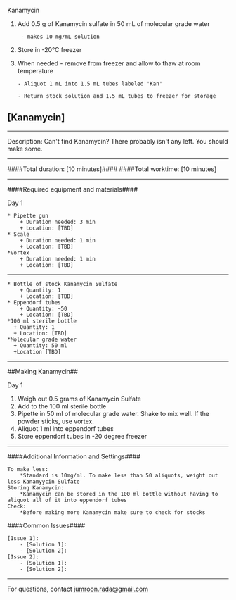 Kanamycin

 

1.  Add 0.5 g of Kanamycin sulfate in 50 mL of molecular grade water

         - makes 10 mg/mL solution

 

2.  Store in -20°C freezer

  

3.  When needed - remove from freezer and allow to thaw at room temperature

        - Aliquot 1 mL into 1.5 mL tubes labeled 'Kan'

        - Return stock solution and 1.5 mL tubes to freezer for storage



[Kanamycin]
--------------
- - - - - - - - - - - - - - - - - - - - - - - - - - - - - - - - - - - - - - - - - - - -
Description: Can't find Kanamycin? There probably isn't any left. You should make some.

- - - - - - - - - - - - - - - - - - - - - - - - - - - - - - - - - - - - - - - - - - - -
####Total duration: [10 minutes]####
####Total worktime: [10 minutes]

    
- - - - - - - - - - - - - - - - - - - - - - - - - - - - - - - - - - - - - - - - - - - -

####Required equipment and materials####

Day 1

    * Pipette gun
        + Duration needed: 3 min
        + Location: [TBD]
    * Scale
        + Duration needed: 1 min
        + Location: [TBD]  
    *Vortex  
        + Duration needed: 1 min  
        + Location: [TBD]
        
  
------

    * Bottle of stock Kanamycin Sulfate
        + Quantity: 1
        + Location: [TBD]
    * Eppendorf tubes
        + Quantity: ~50
        + Location: [TBD]  
    *100 ml sterile bottle
      + Quantity: 1  
      + Location: [TBD]  
    *Molecular grade water  
      + Quantity: 50 ml  
      +Location [TBD]


- - - - - - - - - - - - - - - - - - - - - - - - - - - - - - - - - - - - - - - - - - - - 

##Making Kanamycin##

Day 1

1. Weigh out 0.5 grams of Kanamycin Sulfate
2. Add to the 100 ml sterile bottle
3. Pipette in 50 ml of molecular grade water. Shake to mix well. If the powder sticks, use vortex.
4. Aliquot 1 ml into eppendorf tubes
5. Store eppendorf tubes in -20 degree freezer



- - - - - - - - - - - - - - - - - - - - - - - - - - - - - - - - - - - - - - - - - - - - 
    
    
####Additional Information and Settings####

    To make less:
        *Standard is 10mg/ml. To make less than 50 aliquots, weight out less Kanamyycin Sulfate
    Storing Kanamycin:   
        *Kanamycin can be stored in the 100 ml bottle without having to aliquot all of it into eppendorf tubes  
    Check:  
        *Before making more Kanamycin make sure to check for stocks 
     
####Common Issues####

    [Issue 1]:
        - [Solution 1]:
        - [Solution 2]:
    [Issue 2]:
        - [Solution 1]:
        - [Solution 2]:
- - - - - - - - - - - - - - - - - - - - - - - - - - - - - - - - - - - - - - - - - - - - 
       
For questions, contact jumroon.rada@gmail.com    


